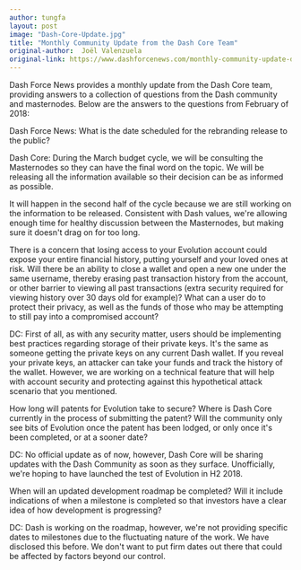 ```yaml
---
author: tungfa
layout: post
image: "Dash-Core-Update.jpg"
title: "Monthly Community Update from the Dash Core Team"
original-author:  Joël Valenzuela 
original-link: https://www.dashforcenews.com/monthly-community-update-dash-core-team/
---
```



Dash Force News provides a monthly update from the Dash Core team, providing answers to a collection of questions from the Dash community and masternodes. Below are the answers to the questions from February of 2018:

Dash Force News: What is the date scheduled for the rebranding release to the public?

Dash Core: During the March budget cycle, we will be consulting the Masternodes so they can have the final word on the topic. We will be releasing all the information available so their decision can be as informed as possible.

It will happen in the second half of the cycle because we are still working on the information to be released. Consistent with Dash values, we're allowing enough time for healthy discussion between the Masternodes, but making sure it doesn't drag on for too long.

There is a concern that losing access to your Evolution account could expose your entire financial history, putting yourself and your loved ones at risk. Will there be an ability to close a wallet and open a new one under the same username, thereby erasing past transaction history from the account, or other barrier to viewing all past transactions (extra security required for viewing history over 30 days old for example)? What can a user do to protect their privacy, as well as the funds of those who may be attempting to still pay into a compromised account?

DC: First of all, as with any security matter, users should be implementing best practices regarding storage of their private keys. It's the same as someone getting the private keys on any current Dash wallet. If you reveal your private keys, an attacker can take your funds and track the history of the wallet. However, we are working on a technical feature that will help with account security and protecting against this hypothetical attack scenario that you mentioned. 

How long will patents for Evolution take to secure? Where is Dash Core currently in the process of submitting the patent? Will the community only see bits of Evolution once the patent has been lodged, or only once it's been completed, or at a sooner date?

DC: No official update as of now, however, Dash Core will be sharing updates with the Dash Community as soon as they surface. Unofficially, we're hoping to have launched the test of Evolution in H2 2018.

When will an updated development roadmap be completed? Will it include indications of when a milestone is completed so that investors have a clear idea of how development is progressing?

DC: Dash is working on the roadmap, however, we're not providing specific dates to milestones due to the fluctuating nature of the work. We have disclosed this before. We don't want to put firm dates out there that could be affected by factors beyond our control.
